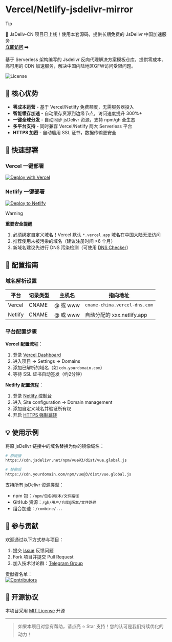 # Vercel/Netlify-jsdelivr-mirror

> [!TIP]
> 🚀 JsDeliv-CN 项目已上线！使用本套源码，提供长期免费的 JsDelivr 中国加速服务：  
> **[立即访问](https://jsdelivrcn.netlify.app/) ➡️**

基于 Serverless 架构编写的 Jsdelivr 反向代理解决方案模板仓库，提供零成本、高可用的 CDN 加速服务，解决中国内陆地区GFW访问受限问题。

![License](https://img.shields.io/badge/license-MIT-green)

## 🌟 核心优势

- **零成本运营** - 基于 Vercel/Netlify 免费额度，无需服务器投入  
- **智能缓存加速** - 自动缓存资源到边缘节点，访问速度提升 300%+  
- **一键全球分发** - 自动同步 jsDelivr 资源，支持 npm/gh 全生态  
- **多平台支持** - 同时兼容 Vercel/Netlify 两大 Serverless 平台  
- **HTTPS 加密** - 自动启用 SSL 证书，数据传输更安全  

## 🚀 快速部署

### Vercel 一键部署
[![Deploy with Vercel](https://vercel.com/button)](https://vercel.com/new/clone?repository-url=https://github.com/YShenZe/Vercel-Netlify-JsDelivr-Mirror&project-name=jsd-mirror&repository-name=jsd-mirror)

### Netlify 一键部署
[![Deploy to Netlify](https://www.netlify.com/img/deploy/button.svg)](https://app.netlify.com/start/deploy?repository=https://github.com/YShenZe/Vercel-Netlify-JsDelivr-Mirror)

> [!WARNING]
> **重要安全提醒**  
> 1. 必须绑定自定义域名！Vercel 默认 `*.vercel.app` 域名在中国大陆无法访问  
> 2. 推荐使用未被污染的域名（建议注册时间 >6 个月）  
> 3. 新域名建议先进行 DNS 污染检测（可使用 [DNS Checker](https://dnschecker.org/)）

## 🔧 配置指南

### 域名解析设置

| 平台    | 记录类型 | 主机名       | 指向地址                     |
|---------|----------|--------------|-----------------------------|
| Vercel  | CNAME    | @ 或 www     | `cname-china.vercel-dns.com`|
| Netlify | CNAME    | @ 或 www     | 自动分配的 xxx.netlify.app  |

### 平台配置步骤

**Vercel 配置流程**：
1. 登录 [Vercel Dashboard](https://vercel.com/dashboard)
2. 进入项目 → Settings → Domains
3. 添加已解析的域名（如 `cdn.yourdomain.com`）
4. 等待 SSL 证书自动签发（约2分钟）

**Netlify 配置流程**：
1. 登录 [Netlify 控制台](https://app.netlify.com/)
2. 进入 Site configuration → Domain management
3. 添加自定义域名并验证所有权
4. 开启 [HTTPS 强制跳转](https://docs.netlify.com/domains-https/https-ssl/#automatic-https)

## 💡 使用示例

将原 jsDelivr 链接中的域名替换为你的镜像域名：

```bash
# 原链接
https://cdn.jsdelivr.net/npm/vue@3/dist/vue.global.js

# 替换后
https://cdn.yourdomain.com/npm/vue@3/dist/vue.global.js
```

支持所有 jsDelivr 资源类型：
- npm 包：`/npm/包名@版本/文件路径`
- GitHub 资源：`/gh/用户/仓库@版本/文件路径`
- 组合加速：`/combine/...`

## 🤝 参与贡献

欢迎通过以下方式参与项目：
1. 提交 [Issue](https://github.com/YShenZe/vercel-jsdelivr-mirror/issues) 反馈问题
2. Fork 项目并提交 Pull Request
3. 加入技术讨论群：[Telegram Group](https://t.me/jsdelivr_cn)

贡献者名单：  
[![Contributors](https://contrib.rocks/image?repo=YShenZe/vercel-jsdelivr-mirror)](https://github.com/YShenZe/vercel-jsdelivr-mirror/graphs/contributors)

## 📜 开源协议

本项目采用 [MIT License](LICENSE) 开源

---

> 如果本项目对您有帮助，请点亮 ⭐ Star 支持！您的认可是我们持续优化的动力！
